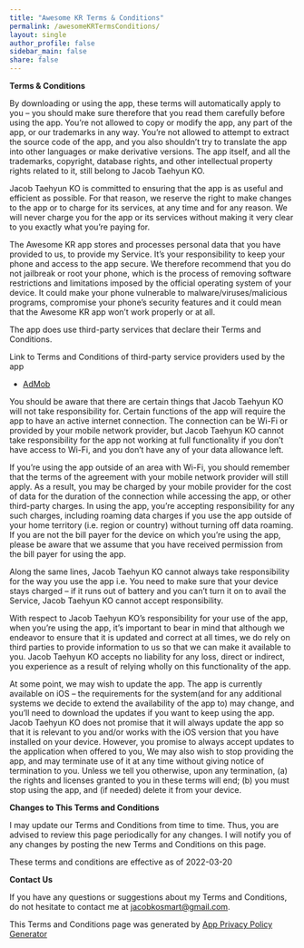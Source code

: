 ```yaml
---
title: "Awesome KR Terms & Conditions"
permalink: /awesomeKRTermsConditions/
layout: single
author_profile: false
sidebar_main: false
share: false
---
```


**Terms & Conditions**

By downloading or using the app, these terms will automatically apply to you – you should make sure therefore that you read them carefully before using the app. You’re not allowed to copy or modify the app, any part of the app, or our trademarks in any way. You’re not allowed to attempt to extract the source code of the app, and you also shouldn’t try to translate the app into other languages or make derivative versions. The app itself, and all the trademarks, copyright, database rights, and other intellectual property rights related to it, still belong to Jacob Taehyun KO.

Jacob Taehyun KO is committed to ensuring that the app is as useful and efficient as possible. For that reason, we reserve the right to make changes to the app or to charge for its services, at any time and for any reason. We will never charge you for the app or its services without making it very clear to you exactly what you’re paying for.

The Awesome KR app stores and processes personal data that you have provided to us, to provide my Service. It’s your responsibility to keep your phone and access to the app secure. We therefore recommend that you do not jailbreak or root your phone, which is the process of removing software restrictions and limitations imposed by the official operating system of your device. It could make your phone vulnerable to malware/viruses/malicious programs, compromise your phone’s security features and it could mean that the Awesome KR app won’t work properly or at all.

The app does use third-party services that declare their Terms and Conditions.

Link to Terms and Conditions of third-party service providers used by the app

- [AdMob](https://developers.google.com/admob/terms)

You should be aware that there are certain things that Jacob Taehyun KO will not take responsibility for. Certain functions of the app will require the app to have an active internet connection. The connection can be Wi-Fi or provided by your mobile network provider, but Jacob Taehyun KO cannot take responsibility for the app not working at full functionality if you don’t have access to Wi-Fi, and you don’t have any of your data allowance left.

If you’re using the app outside of an area with Wi-Fi, you should remember that the terms of the agreement with your mobile network provider will still apply. As a result, you may be charged by your mobile provider for the cost of data for the duration of the connection while accessing the app, or other third-party charges. In using the app, you’re accepting responsibility for any such charges, including roaming data charges if you use the app outside of your home territory (i.e. region or country) without turning off data roaming. If you are not the bill payer for the device on which you’re using the app, please be aware that we assume that you have received permission from the bill payer for using the app.

Along the same lines, Jacob Taehyun KO cannot always take responsibility for the way you use the app i.e. You need to make sure that your device stays charged – if it runs out of battery and you can’t turn it on to avail the Service, Jacob Taehyun KO cannot accept responsibility.

With respect to Jacob Taehyun KO’s responsibility for your use of the app, when you’re using the app, it’s important to bear in mind that although we endeavor to ensure that it is updated and correct at all times, we do rely on third parties to provide information to us so that we can make it available to you. Jacob Taehyun KO accepts no liability for any loss, direct or indirect, you experience as a result of relying wholly on this functionality of the app.

At some point, we may wish to update the app. The app is currently available on iOS – the requirements for the system(and for any additional systems we decide to extend the availability of the app to) may change, and you’ll need to download the updates if you want to keep using the app. Jacob Taehyun KO does not promise that it will always update the app so that it is relevant to you and/or works with the iOS version that you have installed on your device. However, you promise to always accept updates to the application when offered to you, We may also wish to stop providing the app, and may terminate use of it at any time without giving notice of termination to you. Unless we tell you otherwise, upon any termination, (a) the rights and licenses granted to you in these terms will end; (b) you must stop using the app, and (if needed) delete it from your device.

**Changes to This Terms and Conditions**

I may update our Terms and Conditions from time to time. Thus, you are advised to review this page periodically for any changes. I will notify you of any changes by posting the new Terms and Conditions on this page.

These terms and conditions are effective as of 2022-03-20

**Contact Us**

If you have any questions or suggestions about my Terms and Conditions, do not hesitate to contact me at jacobkosmart@gmail.com.

This Terms and Conditions page was generated by [App Privacy Policy Generator](https://app-privacy-policy-generator.nisrulz.com/)
